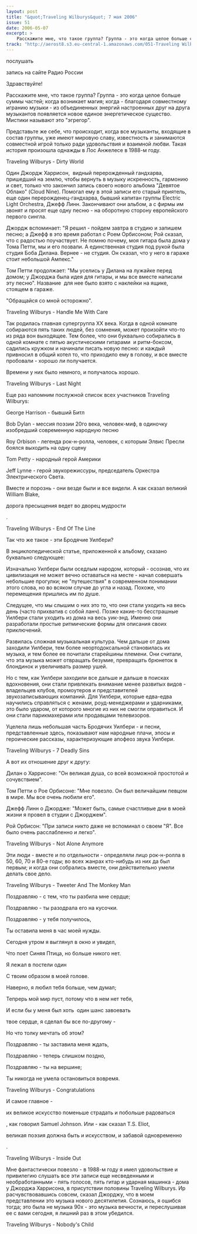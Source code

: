 ```yaml
---
layout: post
title: "&quot;Traveling Wilburys&quot; 7 мая 2006"
issue: 51
date: 2006-05-07
excerpt: >
    Расскажите мне, что такое группа? Группа - это когда целое больше суммы частей; когда возникает магия; когда - благодаря совместному игранию музыки - из объединенных энергий настроенных друг на друга музыкантов появляется новое единое энергетическое существо. Мистики называют это "эгрегор".
track: "http://aerost8.s3.eu-central-1.amazonaws.com/051-Traveling Wilburys.mp3"
---
```


послушать

запись на сайте Радио России

Здравствуйте!

Расскажите мне, что такое группа? Группа - это когда целое больше суммы частей; когда возникает магия; когда - благодаря совместному игранию музыки - из объединенных энергий настроенных друг на друга музыкантов появляется новое единое энергетическое существо. Мистики называют это "эгрегор".

Представьте же себе, что происходит, когда все музыканты, входящие в состав группы, уже имеют мировую славу, известность и занимаются совместной игрой только ради удовольствия и взаимной любви. Такая история произошла однажды в Лос Анжелесе в 1988-м году.

Traveling Wilburys - Dirty World

Один Джордж Харрисон,  видный перерожденный гандхарва, пришедший на землю, чтобы вернуть в музыку искренность, гармонию и свет, только что закончил запись своего нового альбома "Девятое Облако" (Cloud Nine). Помогал ему в этой записи его старый приятель, еще один перерожденец-гандхарва, бывший капитан группы Electric Light Orchestra, Джефф Линн. Закончивают они альбом, а с фирмы им звонят и просят еще одну песню - на оборотную сторону европейского первого сингла.

Джордж вспоминает: "Я решил - пойдем завтра в студию и запишем песню; а Джефф в это время работал с Роем Орбисоном; Рой сказал, что с радостью поучаствует. Не помню почему, моя гитара была дома у Тома Петти, мы и его позвали. А единственная студия под рукой была студия Боба Дилана. Вернее - не студия. Он сказал, что у него в гараже стоит небольшой Ампекс."

Том Петти продолжает: "Мы уселись у Дилана на лужайке перед домом; у Джорджа была идея для гитары, и мы все вместе написали эту песню". Название  для нее было взято с наклейки на ящике, стоящем в гараже.

"Обращайся со мной осторожно".

Traveling Wilburys - Handle Me With Care

Так родилась главная супергруппа XX века. Когда в одной комнате собираются пять таких людей, без сомнения, может произойти что-то из ряда вон выходящее. Тем более, что они буквально собирались в одной комнате с пятью акустическими гитарами  и ритм-боксом, садились кружком и начинали писать новую песню: и каждый привносил в общий котел то, что приходило ему в голову, и все вместе пробовали - хорошо ли получается.

Времени у них было немного, и получалось хорошо.

Traveling Wilburys - Last Night

Еще раз напомним послужной список всех участников Traveling Wilburys:

George Harrison - бывший Битл

Bob Dylan - мессия поэзии 20го века, человек-миф, в одиночку изобредший современную народную песню

Roy Orbison - легенда рок-н-ролла, человек, с которым Элвис Пресли боялся выходить на одну сцену

Tom Petty - народный герой Америки

Jeff Lynne - герой звукорежиссуры, председатель Оркестра Электрического Света.

Вместе и порознь - они везде были и все видели. А как сказал великий William Blake,

дорога пресыщения ведет во дворец мудрости

.

Traveling Wilburys - End Of The Line

Так что же такое - эти Бродячие Уилбери?

В энциклопедической статье, приложенной к альбому, сказано буквально следующее:

Изначально Уилбери были оседлым народом, который - осознав, что их цивилизация не может вечно оставаться на месте - начал совершать небольшие прогулки; не "путешествия" в современном понимании этого слова, но во всяком случае до угла и назад. Похоже, что перемещения пришлись им по душе.

Следущее, что мы слышим о них это то, что они стали уходить на весь день (часто прихватив с собой ланч). Позже какие-то бесстрашные Уилбери стали уходить из дома на весь уик-энд. Именно они разработали простые ритмические формы для описания своих приключений.

Развилась сложная музыкальная культура. Чем дальше от дома заходили Уилбери, тем более неортодоксальной становилась их музыка, и тем более ее почитали старейшины племени. Они считали, что эта музыка может отвращать безумие, превращать брюнеток в блондинок и увеличивать размер ушей.

Но с тем, как Уилбери заходили все дальше и дальше в поисках вдохновения, они стали привлекать внимание менее развитых видов - владельцев клубов, промоутеров и представителей звукозаписывающих компаний. Для Уилбери, которые едва-едва научились справляться с женами, роуд-менеджерами и ударниками, это было ударом, от которого многие из них не смогли оправиться. И они стали парикмахерами или продавцами телевизоров.

Уцелела лишь небольшая часть Бродячих Уилбери - и песни, представленные здесь, показывают нам народные плачи, эпосы и героические рассказы, характеризующие апофеоз звука Уилбери.

Traveling Wilburys - 7 Deadly Sins

А вот их отношение друг к другу:

Дилан о Харрисоне: "Он великая душа, со всей возможной простотой и сочувствием".

Том Петти о Рое Орбисоне: "Мне повезло. Он был величайшим певцом в мире. Мы все очень любили его".

Джефф Линн о Джордже: "Может быть, самые счастливые дни в моей жизни я провел в студии с Джорджем".

Рой Орбисон: "При записи никто даже не вспоминал о своем "Я". Все было очень расслабленно и легко".

Traveling Wilburys - Not Alone Anymore

Эти люди - вместе и по отдельности - определяли лицо рок-н-ролла в 50, 60, 70 и 80-е годы; во всех жанрах кто-нибудь из них да был первым; и когда они собрались вместе, они действительно умели делать свое дело.

Traveling Wilburys - Tweeter And The Monkey Man

Поздравляю - с тем, что ты разбила мне сердце;

Поздравляю - ты разодрала его на кусочки.

Поздравляю - у тебя получилось,

Ты оставила меня в час моей нужды.

Сегодня утром я выглянул в окно и увидел,

Что поет Синяя Птица, но больше никого нет.

Я лежал в постели один

С твоим образом в моей голове.

Наверно, я любил тебя больше, чем думал;

Тепрерь мой мир пуст, потому что в нем нет тебя,

И если бы у меня был хоть  один шанс завоевать

твое сердце, я сделал бы все по-другому -

Но что толку мечтать об этом?

Поздравляю - ты заставила меня ждать,

Поздравляю - теперь слишком поздно,

Поздравляю - ты на вершине;

Ты никогда не умела остановиться вовремя.

Traveling Wilburys - Congratulations

И самое главное -

их великое искусство поменьше страдать и побольше радоваться

, как говорил Samuel Johnson. Или - как сказал T.S. Eliot,

великая поэзия должна быть и искусством, и забавой одновременно

.

Traveling Wilburys - Inside Out

Мне фантастически повезло - в 1988-м году я имел удовольствие и привилегию слушать все эти записи еще несведенными и необработанными - пять голосов, пять гитар и ударная машинка - дома у Джорджа Харрисона, в присутствии половины Traveling Wilburys. Ир расчувствовавшись совсем, сказал Джорджу, что в моем представлении это музыка нового десятилетия. Сознаюсь, я ошибся тогда; это была не музыка 90х - это музыка вечности, и переслушивая ее с вами сегодня, я лишний раз в этом убедился.

Traveling Wilburys - Nobody's Child
